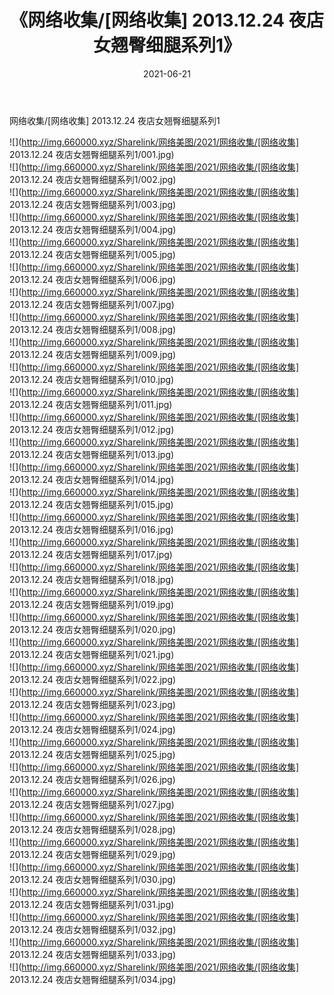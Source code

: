 ﻿---
layout: post
title:  《网络收集/[网络收集] 2013.12.24 夜店女翘臀细腿系列1》
date:   2021-06-21
img: http://img.660000.xyz/Sharelink/网络美图/2021/网络收集/[网络收集] 2013.12.24 夜店女翘臀细腿系列1/000.jpg
categories: [美女, 清纯, 唯美]
---

网络收集/[网络收集] 2013.12.24 夜店女翘臀细腿系列1

 ![](http://img.660000.xyz/Sharelink/网络美图/2021/网络收集/[网络收集] 2013.12.24 夜店女翘臀细腿系列1/001.jpg) <br>![](http://img.660000.xyz/Sharelink/网络美图/2021/网络收集/[网络收集] 2013.12.24 夜店女翘臀细腿系列1/002.jpg) <br>![](http://img.660000.xyz/Sharelink/网络美图/2021/网络收集/[网络收集] 2013.12.24 夜店女翘臀细腿系列1/003.jpg) <br>![](http://img.660000.xyz/Sharelink/网络美图/2021/网络收集/[网络收集] 2013.12.24 夜店女翘臀细腿系列1/004.jpg) <br>![](http://img.660000.xyz/Sharelink/网络美图/2021/网络收集/[网络收集] 2013.12.24 夜店女翘臀细腿系列1/005.jpg) <br>![](http://img.660000.xyz/Sharelink/网络美图/2021/网络收集/[网络收集] 2013.12.24 夜店女翘臀细腿系列1/006.jpg) <br>![](http://img.660000.xyz/Sharelink/网络美图/2021/网络收集/[网络收集] 2013.12.24 夜店女翘臀细腿系列1/007.jpg) <br>![](http://img.660000.xyz/Sharelink/网络美图/2021/网络收集/[网络收集] 2013.12.24 夜店女翘臀细腿系列1/008.jpg) <br>![](http://img.660000.xyz/Sharelink/网络美图/2021/网络收集/[网络收集] 2013.12.24 夜店女翘臀细腿系列1/009.jpg) <br>![](http://img.660000.xyz/Sharelink/网络美图/2021/网络收集/[网络收集] 2013.12.24 夜店女翘臀细腿系列1/010.jpg) <br>![](http://img.660000.xyz/Sharelink/网络美图/2021/网络收集/[网络收集] 2013.12.24 夜店女翘臀细腿系列1/011.jpg) <br>![](http://img.660000.xyz/Sharelink/网络美图/2021/网络收集/[网络收集] 2013.12.24 夜店女翘臀细腿系列1/012.jpg) <br>![](http://img.660000.xyz/Sharelink/网络美图/2021/网络收集/[网络收集] 2013.12.24 夜店女翘臀细腿系列1/013.jpg) <br>![](http://img.660000.xyz/Sharelink/网络美图/2021/网络收集/[网络收集] 2013.12.24 夜店女翘臀细腿系列1/014.jpg) <br>![](http://img.660000.xyz/Sharelink/网络美图/2021/网络收集/[网络收集] 2013.12.24 夜店女翘臀细腿系列1/015.jpg) <br>![](http://img.660000.xyz/Sharelink/网络美图/2021/网络收集/[网络收集] 2013.12.24 夜店女翘臀细腿系列1/016.jpg) <br>![](http://img.660000.xyz/Sharelink/网络美图/2021/网络收集/[网络收集] 2013.12.24 夜店女翘臀细腿系列1/017.jpg) <br>![](http://img.660000.xyz/Sharelink/网络美图/2021/网络收集/[网络收集] 2013.12.24 夜店女翘臀细腿系列1/018.jpg) <br>![](http://img.660000.xyz/Sharelink/网络美图/2021/网络收集/[网络收集] 2013.12.24 夜店女翘臀细腿系列1/019.jpg) <br>![](http://img.660000.xyz/Sharelink/网络美图/2021/网络收集/[网络收集] 2013.12.24 夜店女翘臀细腿系列1/020.jpg) <br>![](http://img.660000.xyz/Sharelink/网络美图/2021/网络收集/[网络收集] 2013.12.24 夜店女翘臀细腿系列1/021.jpg) <br>![](http://img.660000.xyz/Sharelink/网络美图/2021/网络收集/[网络收集] 2013.12.24 夜店女翘臀细腿系列1/022.jpg) <br>![](http://img.660000.xyz/Sharelink/网络美图/2021/网络收集/[网络收集] 2013.12.24 夜店女翘臀细腿系列1/023.jpg) <br>![](http://img.660000.xyz/Sharelink/网络美图/2021/网络收集/[网络收集] 2013.12.24 夜店女翘臀细腿系列1/024.jpg) <br>![](http://img.660000.xyz/Sharelink/网络美图/2021/网络收集/[网络收集] 2013.12.24 夜店女翘臀细腿系列1/025.jpg) <br>![](http://img.660000.xyz/Sharelink/网络美图/2021/网络收集/[网络收集] 2013.12.24 夜店女翘臀细腿系列1/026.jpg) <br>![](http://img.660000.xyz/Sharelink/网络美图/2021/网络收集/[网络收集] 2013.12.24 夜店女翘臀细腿系列1/027.jpg) <br>![](http://img.660000.xyz/Sharelink/网络美图/2021/网络收集/[网络收集] 2013.12.24 夜店女翘臀细腿系列1/028.jpg) <br>![](http://img.660000.xyz/Sharelink/网络美图/2021/网络收集/[网络收集] 2013.12.24 夜店女翘臀细腿系列1/029.jpg) <br>![](http://img.660000.xyz/Sharelink/网络美图/2021/网络收集/[网络收集] 2013.12.24 夜店女翘臀细腿系列1/030.jpg) <br>![](http://img.660000.xyz/Sharelink/网络美图/2021/网络收集/[网络收集] 2013.12.24 夜店女翘臀细腿系列1/031.jpg) <br>![](http://img.660000.xyz/Sharelink/网络美图/2021/网络收集/[网络收集] 2013.12.24 夜店女翘臀细腿系列1/032.jpg) <br>![](http://img.660000.xyz/Sharelink/网络美图/2021/网络收集/[网络收集] 2013.12.24 夜店女翘臀细腿系列1/033.jpg) <br>![](http://img.660000.xyz/Sharelink/网络美图/2021/网络收集/[网络收集] 2013.12.24 夜店女翘臀细腿系列1/034.jpg) <br>